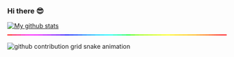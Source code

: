 ### Hi there :sunglasses:
[![My github stats](https://github-readme-stats.vercel.app/api?username=soarn)](https://github.com/anuraghazra/github-readme-stats)
![](/a.gif)
<!-- runs [soarn.pro](https://soarn.pro) --!>
<picture>
  <source media="(prefers-color-scheme: dark)" srcset="https://raw.githubusercontent.com/soarn/soarn/output/github-contribution-grid-snake-dark.svg">
  <source media="(prefers-color-scheme: light)" srcset="https://raw.githubusercontent.com/soarn/soarn/output/github-contribution-grid-snake.svg">
  <img alt="github contribution grid snake animation" src="https://raw.githubusercontent.com/soarn/soarn/output/github-contribution-grid-snake.svg">
<!--
**soarn/soarn** is a ✨ _special_ ✨ repository because its `README.md` (this file) appears on your GitHub profile.

Here are some ideas to get you started:

- 🔭 I’m currently working on ...
- 🌱 I’m currently learning ...
- 👯 I’m looking to collaborate on ...
- 🤔 I’m looking for help with ...
- 💬 Ask me about ...
- 📫 How to reach me: ...
- 😄 Pronouns: ...
- ⚡ Fun fact: ...
-->
